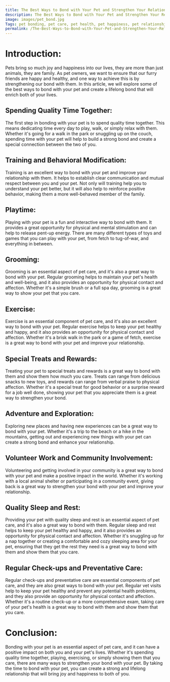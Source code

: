 ```yaml
---
title: The Best Ways to Bond with Your Pet and Strengthen Your Relationship
description: The Best Ways to Bond with Your Pet and Strengthen Your Relationship
image: images/pet_bond.jpg
Tags: pet bonding, pet care, pet health, pet happiness, pet relationship, quality time, playing, exercising, physical contact, affection, sleep, rest, preventative care, vet visits, health check-up, comprehensive exam, pet health, pet wellness, pet comfort.
permalink: /The-Best-Ways-to-Bond-with-Your-Pet-and-Strengthen-Your-Relationship/
---
```



# Introduction:

Pets bring so much joy and happiness into our lives, they are more than just animals, they are family. As pet owners, we want to ensure that our furry friends are happy and healthy, and one way to achieve this is by strengthening our bond with them. In this article, we will explore some of the best ways to bond with your pet and create a lifelong bond that will enrich both of your lives.

## Spending Quality Time Together:
The first step in bonding with your pet is to spend quality time together. This means dedicating time every day to play, walk, or simply relax with them. Whether it's going for a walk in the park or snuggling up on the couch, spending time with your pet will help to build a strong bond and create a special connection between the two of you.

## Training and Behavioral Modification:
Training is an excellent way to bond with your pet and improve your relationship with them. It helps to establish clear communication and mutual respect between you and your pet. Not only will training help you to understand your pet better, but it will also help to reinforce positive behavior, making them a more well-behaved member of the family.

## Playtime:
Playing with your pet is a fun and interactive way to bond with them. It provides a great opportunity for physical and mental stimulation and can help to release pent-up energy. There are many different types of toys and games that you can play with your pet, from fetch to tug-of-war, and everything in between.

## Grooming:
Grooming is an essential aspect of pet care, and it's also a great way to bond with your pet. Regular grooming helps to maintain your pet's health and well-being, and it also provides an opportunity for physical contact and affection. Whether it's a simple brush or a full spa day, grooming is a great way to show your pet that you care.

## Exercise:
Exercise is an essential component of pet care, and it's also an excellent way to bond with your pet. Regular exercise helps to keep your pet healthy and happy, and it also provides an opportunity for physical contact and affection. Whether it's a brisk walk in the park or a game of fetch, exercise is a great way to bond with your pet and improve your relationship.

## Special Treats and Rewards:
Treating your pet to special treats and rewards is a great way to bond with them and show them how much you care. Treats can range from delicious snacks to new toys, and rewards can range from verbal praise to physical affection. Whether it's a special treat for good behavior or a surprise reward for a job well done, showing your pet that you appreciate them is a great way to strengthen your bond.

## Adventure and Exploration:
Exploring new places and having new experiences can be a great way to bond with your pet. Whether it's a trip to the beach or a hike in the mountains, getting out and experiencing new things with your pet can create a strong bond and enhance your relationship.

## Volunteer Work and Community Involvement:
Volunteering and getting involved in your community is a great way to bond with your pet and make a positive impact in the world. Whether it's working with a local animal shelter or participating in a community event, giving back is a great way to strengthen your bond with your pet and improve your relationship.

## Quality Sleep and Rest:
Providing your pet with quality sleep and rest is an essential aspect of pet care, and it's also a great way to bond with them. Regular sleep and rest helps to keep your pet healthy and happy, and it also provides an opportunity for physical contact and affection. Whether it's snuggling up for a nap together or creating a comfortable and cozy sleeping area for your pet, ensuring that they get the rest they need is a great way to bond with them and show them that you care.

## Regular Check-ups and Preventative Care:
Regular check-ups and preventative care are essential components of pet care, and they are also great ways to bond with your pet. Regular vet visits help to keep your pet healthy and prevent any potential health problems, and they also provide an opportunity for physical contact and affection. Whether it's a routine check-up or a more comprehensive exam, taking care of your pet's health is a great way to bond with them and show them that you care.

# Conclusion:

Bonding with your pet is an essential aspect of pet care, and it can have a positive impact on both you and your pet's lives. Whether it's spending quality time together, playing, exercising, or simply showing them that you care, there are many ways to strengthen your bond with your pet. By taking the time to bond with your pet, you can create a strong and lifelong relationship that will bring joy and happiness to both of you.